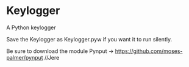 # Keylogger
A Python keylogger


Save the Keylogger as Keylogger.pyw if you want it to run silently.


Be sure to download the module Pynput -> https://github.com/moses-palmer/pynput
//Jere
